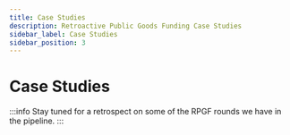 ```yaml
---
title: Case Studies
description: Retroactive Public Goods Funding Case Studies
sidebar_label: Case Studies
sidebar_position: 3
---
```


# Case Studies

:::info
Stay tuned for a retrospect on some of the RPGF rounds we have in the pipeline.
:::
